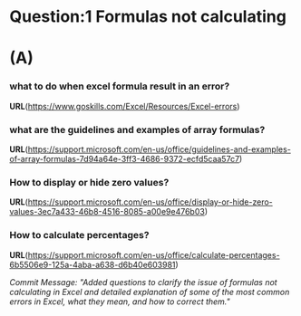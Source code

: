 # Question:1 Formulas not calculating
# (A)

### what to do when excel formula result in an error?

**URL**(https://www.goskills.com/Excel/Resources/Excel-errors)

### what are the guidelines and examples of array formulas?

**URL**(https://support.microsoft.com/en-us/office/guidelines-and-examples-of-array-formulas-7d94a64e-3ff3-4686-9372-ecfd5caa57c7)

### How to display or hide zero values?

**URL**(https://support.microsoft.com/en-us/office/display-or-hide-zero-values-3ec7a433-46b8-4516-8085-a00e9e476b03)

### How to calculate percentages?

**URL**(https://support.microsoft.com/en-us/office/calculate-percentages-6b5506e9-125a-4aba-a638-d6b40e603981)

_Commit Message: "Added questions to clarify the issue of formulas not calculating in Excel and detailed explanation of some of the most common errors in Excel, what they mean, and how to correct them."_



